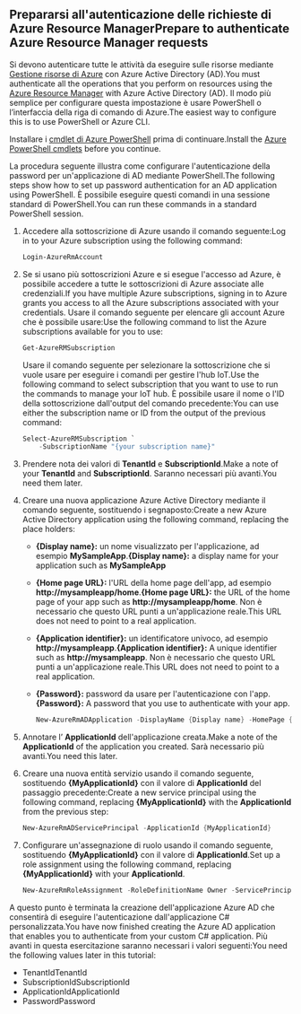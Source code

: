 ## <a name="prepare-to-authenticate-azure-resource-manager-requests"></a><span data-ttu-id="d8ef4-101">Prepararsi all'autenticazione delle richieste di Azure Resource Manager</span><span class="sxs-lookup"><span data-stu-id="d8ef4-101">Prepare to authenticate Azure Resource Manager requests</span></span>
<span data-ttu-id="d8ef4-102">Si devono autenticare tutte le attività da eseguire sulle risorse mediante [Gestione risorse di Azure][lnk-authenticate-arm] con Azure Active Directory (AD).</span><span class="sxs-lookup"><span data-stu-id="d8ef4-102">You must authenticate all the operations that you perform on resources using the [Azure Resource Manager][lnk-authenticate-arm] with Azure Active Directory (AD).</span></span> <span data-ttu-id="d8ef4-103">Il modo più semplice per configurare questa impostazione è usare PowerShell o l’interfaccia della riga di comando di Azure.</span><span class="sxs-lookup"><span data-stu-id="d8ef4-103">The easiest way to configure this is to use PowerShell or Azure CLI.</span></span>

<span data-ttu-id="d8ef4-104">Installare i [cmdlet di Azure PowerShell][lnk-powershell-install] prima di continuare.</span><span class="sxs-lookup"><span data-stu-id="d8ef4-104">Install the [Azure PowerShell cmdlets][lnk-powershell-install] before you continue.</span></span>

<span data-ttu-id="d8ef4-105">La procedura seguente illustra come configurare l'autenticazione della password per un'applicazione di AD mediante PowerShell.</span><span class="sxs-lookup"><span data-stu-id="d8ef4-105">The following steps show how to set up password authentication for an AD application using PowerShell.</span></span> <span data-ttu-id="d8ef4-106">È possibile eseguire questi comandi in una sessione standard di PowerShell.</span><span class="sxs-lookup"><span data-stu-id="d8ef4-106">You can run these commands in a standard PowerShell session.</span></span>

1. <span data-ttu-id="d8ef4-107">Accedere alla sottoscrizione di Azure usando il comando seguente:</span><span class="sxs-lookup"><span data-stu-id="d8ef4-107">Log in to your Azure subscription using the following command:</span></span>

    ```powershell
    Login-AzureRmAccount
    ```

1. <span data-ttu-id="d8ef4-108">Se si usano più sottoscrizioni Azure e si esegue l'accesso ad Azure, è possibile accedere a tutte le sottoscrizioni di Azure associate alle credenziali.</span><span class="sxs-lookup"><span data-stu-id="d8ef4-108">If you have multiple Azure subscriptions, signing in to Azure grants you access to all the Azure subscriptions associated with your credentials.</span></span> <span data-ttu-id="d8ef4-109">Usare il comando seguente per elencare gli account Azure che è possibile usare:</span><span class="sxs-lookup"><span data-stu-id="d8ef4-109">Use the following command to list the Azure subscriptions available for you to use:</span></span>

    ```powershell
    Get-AzureRMSubscription
    ```

    <span data-ttu-id="d8ef4-110">Usare il comando seguente per selezionare la sottoscrizione che si vuole usare per eseguire i comandi per gestire l'hub IoT.</span><span class="sxs-lookup"><span data-stu-id="d8ef4-110">Use the following command to select subscription that you want to use to run the commands to manage your IoT hub.</span></span> <span data-ttu-id="d8ef4-111">È possibile usare il nome o l'ID della sottoscrizione dall'output del comando precedente:</span><span class="sxs-lookup"><span data-stu-id="d8ef4-111">You can use either the subscription name or ID from the output of the previous command:</span></span>

    ```powershell
    Select-AzureRMSubscription `
        -SubscriptionName "{your subscription name}"
    ```

2. <span data-ttu-id="d8ef4-112">Prendere nota dei valori di **TenantId** e **SubscriptionId**.</span><span class="sxs-lookup"><span data-stu-id="d8ef4-112">Make a note of your **TenantId** and **SubscriptionId**.</span></span> <span data-ttu-id="d8ef4-113">Saranno necessari più avanti.</span><span class="sxs-lookup"><span data-stu-id="d8ef4-113">You need them later.</span></span>
3. <span data-ttu-id="d8ef4-114">Creare una nuova applicazione Azure Active Directory mediante il comando seguente, sostituendo i segnaposto:</span><span class="sxs-lookup"><span data-stu-id="d8ef4-114">Create a new Azure Active Directory application using the following command, replacing the place holders:</span></span>
   
   * <span data-ttu-id="d8ef4-115">**{Display name}:** un nome visualizzato per l'applicazione, ad esempio **MySampleApp**.</span><span class="sxs-lookup"><span data-stu-id="d8ef4-115">**{Display name}:** a display name for your application such as **MySampleApp**</span></span>
   * <span data-ttu-id="d8ef4-116">**{Home page URL}:** l'URL della home page dell'app, ad esempio **http://mysampleapp/home**.</span><span class="sxs-lookup"><span data-stu-id="d8ef4-116">**{Home page URL}:** the URL of the home page of your app such as **http://mysampleapp/home**.</span></span> <span data-ttu-id="d8ef4-117">Non è necessario che questo URL punti a un'applicazione reale.</span><span class="sxs-lookup"><span data-stu-id="d8ef4-117">This URL does not need to point to a real application.</span></span>
   * <span data-ttu-id="d8ef4-118">**{Application identifier}:** un identificatore univoco, ad esempio **http://mysampleapp**.</span><span class="sxs-lookup"><span data-stu-id="d8ef4-118">**{Application identifier}:** A unique identifier such as **http://mysampleapp**.</span></span> <span data-ttu-id="d8ef4-119">Non è necessario che questo URL punti a un'applicazione reale.</span><span class="sxs-lookup"><span data-stu-id="d8ef4-119">This URL does not need to point to a real application.</span></span>
   * <span data-ttu-id="d8ef4-120">**{Password}:** password da usare per l'autenticazione con l'app.</span><span class="sxs-lookup"><span data-stu-id="d8ef4-120">**{Password}:** A password that you use to authenticate with your app.</span></span>
     
     ```powershell
     New-AzureRmADApplication -DisplayName {Display name} -HomePage {Home page URL} -IdentifierUris {Application identifier} -Password {Password}
     ```
4. <span data-ttu-id="d8ef4-121">Annotare l’ **ApplicationId** dell'applicazione creata.</span><span class="sxs-lookup"><span data-stu-id="d8ef4-121">Make a note of the **ApplicationId** of the application you created.</span></span> <span data-ttu-id="d8ef4-122">Sarà necessario più avanti.</span><span class="sxs-lookup"><span data-stu-id="d8ef4-122">You need this later.</span></span>
5. <span data-ttu-id="d8ef4-123">Creare una nuova entità servizio usando il comando seguente, sostituendo **{MyApplicationId}** con il valore di **ApplicationId** del passaggio precedente:</span><span class="sxs-lookup"><span data-stu-id="d8ef4-123">Create a new service principal using the following command, replacing **{MyApplicationId}** with the **ApplicationId** from the previous step:</span></span>
   
    ```powershell
    New-AzureRmADServicePrincipal -ApplicationId {MyApplicationId}
    ```
6. <span data-ttu-id="d8ef4-124">Configurare un'assegnazione di ruolo usando il comando seguente, sostituendo **{MyApplicationId}** con il valore di **ApplicationId**.</span><span class="sxs-lookup"><span data-stu-id="d8ef4-124">Set up a role assignment using the following command, replacing **{MyApplicationId}** with your **ApplicationId**.</span></span>
   
    ```powershell
    New-AzureRmRoleAssignment -RoleDefinitionName Owner -ServicePrincipalName {MyApplicationId}
    ```

<span data-ttu-id="d8ef4-125">A questo punto è terminata la creazione dell'applicazione Azure AD che consentirà di eseguire l'autenticazione dall'applicazione C# personalizzata.</span><span class="sxs-lookup"><span data-stu-id="d8ef4-125">You have now finished creating the Azure AD application that enables you to authenticate from your custom C# application.</span></span> <span data-ttu-id="d8ef4-126">Più avanti in questa esercitazione saranno necessari i valori seguenti:</span><span class="sxs-lookup"><span data-stu-id="d8ef4-126">You need the following values later in this tutorial:</span></span>

* <span data-ttu-id="d8ef4-127">TenantId</span><span class="sxs-lookup"><span data-stu-id="d8ef4-127">TenantId</span></span>
* <span data-ttu-id="d8ef4-128">SubscriptionId</span><span class="sxs-lookup"><span data-stu-id="d8ef4-128">SubscriptionId</span></span>
* <span data-ttu-id="d8ef4-129">ApplicationId</span><span class="sxs-lookup"><span data-stu-id="d8ef4-129">ApplicationId</span></span>
* <span data-ttu-id="d8ef4-130">Password</span><span class="sxs-lookup"><span data-stu-id="d8ef4-130">Password</span></span>

[lnk-authenticate-arm]: https://msdn.microsoft.com/library/azure/dn790557.aspx
[lnk-powershell-install]: https://docs.microsoft.com/powershell/azure/install-azurerm-ps
